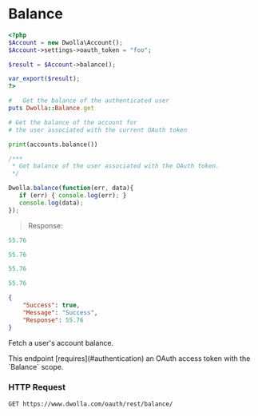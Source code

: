 # Balance

```php
<?php
$Account = new Dwolla\Account();
$Account->settings->oauth_token = "foo";

$result = $Account->balance();

var_export($result);
?>
```
```ruby
#   Get the balance of the authenticated user
puts Dwolla::Balance.get
```
```python
# Get the balance of the account for
# the user associated with the current OAuth token

print(accounts.balance())
```
```js
/***
 * Get balance of the user associated with the OAuth token.
 */

Dwolla.balance(function(err, data){
   if (err) { console.log(err); }
   console.log(data);
});
```

> Response:

```php
55.76
```
```python
55.76
```
```ruby
55.76
```

```js
55.76
```

```json
{
    "Success": true,
    "Message": "Success",
    "Response": 55.76
}
```

Fetch a user's account balance.

<aside class="reminder">This endpoint [requires](#authentication) an OAuth access token with the `Balance` scope.</aside>

### HTTP Request

`GET https://www.dwolla.com/oauth/rest/balance/`